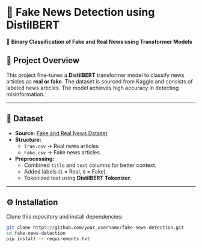 # 📰 Fake News Detection using DistilBERT
🚀 **Binary Classification of Fake and Real News using Transformer Models**

## 📌 Project Overview
This project fine-tunes a **DistilBERT** transformer model to classify news articles as **real or fake**. The dataset is sourced from Kaggle and consists of labeled news articles. The model achieves high accuracy in detecting misinformation.

---

## 📂 Dataset
- **Source:** [Fake and Real News Dataset](https://www.kaggle.com/datasets/clmentbisaillon/fake-and-real-news-dataset)
- **Structure:**
  - `True.csv` → Real news articles
  - `Fake.csv` → Fake news articles
- **Preprocessing:**
  - Combined `title` and `text` columns for better context.
  - Added labels (`1` = Real, `0` = Fake).
  - Tokenized text using **DistilBERT Tokenizer**.

---

## ⚙️ Installation
Clone this repository and install dependencies:
```bash
git clone https://github.com/your_username/fake-news-detection.git
cd fake-news-detection
pip install -r requirements.txt
